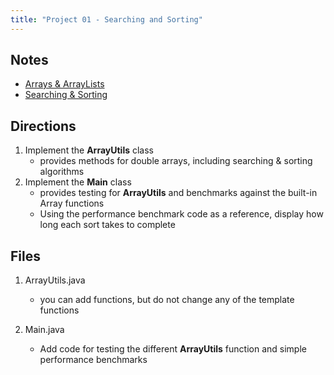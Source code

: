 ```yaml
---
title: "Project 01 - Searching and Sorting"
---
```


## Notes

- [Arrays & ArrayLists](../01-arrays-and-arraylists/)
- [Searching & Sorting](../03-searching-and-sorting/)

## Directions

1. Implement the **ArrayUtils** class
    - provides methods for double arrays, including searching & sorting algorithms
2. Implement the **Main** class
    - provides testing for **ArrayUtils** and benchmarks against the built-in Array functions
    - Using the performance benchmark code as a reference, display how long each sort takes to complete

## Files

1. ArrayUtils.java
    - you can add functions, but do not change any of the template functions

2. Main.java
    - Add code for testing the different **ArrayUtils** function and simple performance benchmarks
